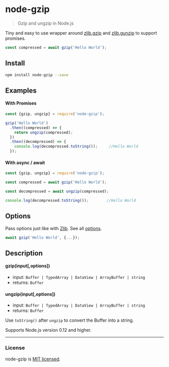 # node-gzip
> Gzip and ungzip in Node.js

Tiny and easy to use wrapper around [zlib.gzip](https://nodejs.org/api/zlib.html#zlib_zlib_gzip_buffer_options_callback) and [zlib.gunzip](https://nodejs.org/api/zlib.html#zlib_zlib_gunzip_buffer_options_callback) to support promises.

```js
const compressed = await gzip('Hello World');
```

## Install
```sh
npm install node-gzip --save
```



## Examples

#### With Promises

```js
const {gzip, ungzip} = require('node-gzip');

gzip('Hello World')
  .then((compressed) => {
    return ungzip(compressed);
  })
  .then((decompressed) => {
    console.log(decompressed.toString());     //Hello World
  });
```

#### With async / await

```js
const {gzip, ungzip} = require('node-gzip');

const compressed = await gzip('Hello World');

const decompressed = await ungzip(compressed);

console.log(decompressed.toString());        //Hello World
```




## Options

Pass options just like with [Zlib](https://nodejs.org/api/zlib.html). See all [options](https://nodejs.org/api/zlib.html#zlib_class_options).

```js
await gzip('Hello World', {...});
```

## Description

#### gzip(input[,options])

* input: `Buffer | TypedArray | DataView | ArrayBuffer | string`
* returns: `Buffer`

#### ungzip(input[,options])

* input: `Buffer | TypedArray | DataView | ArrayBuffer | string`
* returns: `Buffer`

Use `toString()` after `ungzip` to convert the Buffer into a string.

Supports Node.js version 0.12 and higher.

---

### License

node-gzip is [MIT licensed](./LICENSE).
